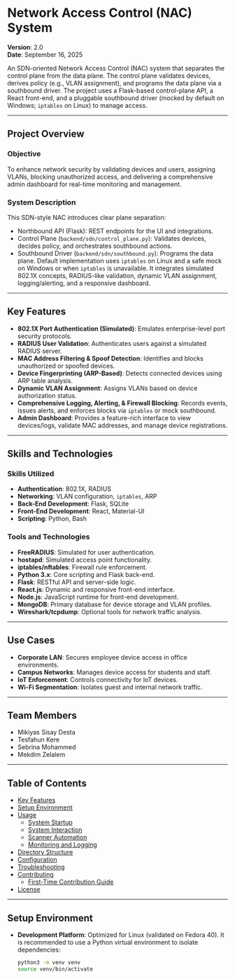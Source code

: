 # Network Access Control (NAC) System

**Version**: 2.0  
**Date**: September 16, 2025  

An SDN-oriented Network Access Control (NAC) system that separates the control plane from the data plane. The control plane validates devices, derives policy (e.g., VLAN assignment), and programs the data plane via a southbound driver. The project uses a Flask-based control-plane API, a React front-end, and a pluggable southbound driver (mocked by default on Windows; `iptables` on Linux) to manage access.

---

## Project Overview

### Objective
To enhance network security by validating devices and users, assigning VLANs, blocking unauthorized access, and delivering a comprehensive admin dashboard for real-time monitoring and management.

### System Description
This SDN-style NAC introduces clear plane separation:
- Northbound API (Flask): REST endpoints for the UI and integrations.
- Control Plane (`backend/sdn/control_plane.py`): Validates devices, decides policy, and orchestrates southbound actions.
- Southbound Driver (`backend/sdn/southbound.py`): Programs the data plane. Default implementation uses `iptables` on Linux and a safe mock on Windows or when `iptables` is unavailable.
It integrates simulated 802.1X concepts, RADIUS-like validation, dynamic VLAN assignment, logging/alerting, and a responsive dashboard.

---

## Key Features
- **802.1X Port Authentication (Simulated)**: Emulates enterprise-level port security protocols.
- **RADIUS User Validation**: Authenticates users against a simulated RADIUS server.
- **MAC Address Filtering & Spoof Detection**: Identifies and blocks unauthorized or spoofed devices.
- **Device Fingerprinting (ARP-Based)**: Detects connected devices using ARP table analysis.
- **Dynamic VLAN Assignment**: Assigns VLANs based on device authorization status.
- **Comprehensive Logging, Alerting, & Firewall Blocking**: Records events, issues alerts, and enforces blocks via `iptables` or mock southbound.
- **Admin Dashboard**: Provides a feature-rich interface to view devices/logs, validate MAC addresses, and manage device registrations.

---

## Skills and Technologies

### Skills Utilized
- **Authentication**: 802.1X, RADIUS
- **Networking**: VLAN configuration, `iptables`, ARP
- **Back-End Development**: Flask, SQLite
- **Front-End Development**: React, Material-UI
- **Scripting**: Python, Bash

### Tools and Technologies
- **FreeRADIUS**: Simulated for user authentication.
- **hostapd**: Simulated access point functionality.
- **iptables/nftables**: Firewall rule enforcement.
- **Python 3.x**: Core scripting and Flask back-end.
- **Flask**: RESTful API and server-side logic.
- **React.js**: Dynamic and responsive front-end interface.
- **Node.js**: JavaScript runtime for front-end development.
- **MongoDB**: Primary database for device storage and VLAN profiles.
- **Wireshark/tcpdump**: Optional tools for network traffic analysis.

---

## Use Cases
- **Corporate LAN**: Secures employee device access in office environments.
- **Campus Networks**: Manages device access for students and staff.
- **IoT Enforcement**: Controls connectivity for IoT devices.
- **Wi-Fi Segmentation**: Isolates guest and internal network traffic.

---

## Team Members
- Mikiyas Sisay Desta
- Tesfahun Kere
- Sebrina Mohammed
- Mekdim Zelalem

---

## Table of Contents
- [Key Features](#key-features)
- [Setup Environment](#setup-environment)
- [Usage](#usage)
  - [System Startup](#system-startup)
  - [System Interaction](#system-interaction)
  - [Scanner Automation](#scanner-automation)
  - [Monitoring and Logging](#monitoring-and-logging)
- [Directory Structure](#directory-structure)
- [Configuration](#configuration)
- [Troubleshooting](#troubleshooting)
- [Contributing](#contributing)
  - [First-Time Contribution Guide](#first-time-contribution-guide)
- [License](#license)

---

## Setup Environment
- **Development Platform**: Optimized for Linux (validated on Fedora 40). It is recommended to use a Python virtual environment to isolate dependencies:
  ```bash
  python3 -m venv venv
  source venv/bin/activate
